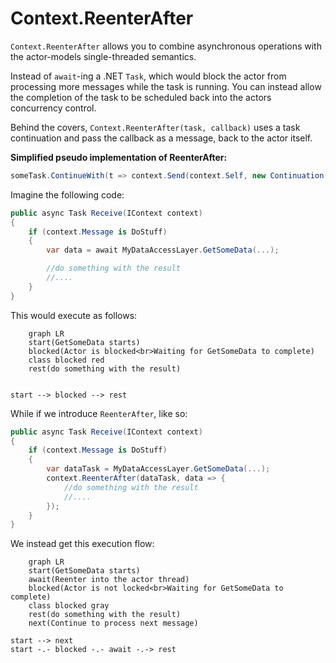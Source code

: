 # Context.ReenterAfter

`Context.ReenterAfter` allows you to combine asynchronous operations with the actor-models single-threaded semantics.

Instead of `await`-ing a .NET `Task`, which would block the actor from processing more messages while the task is running.
You can instead allow the completion of the task to be scheduled back into the actors concurrency control.

Behind the covers, `Context.ReenterAfter(task, callback)` uses a task continuation and pass the callback as a message, back to the actor itself.

**Simplified pseudo implementation of ReenterAfter:**

```csharp
someTask.ContinueWith(t => context.Send(context.Self, new Continuation(callback, someTask)))
```

Imagine the following code:

```csharp
public async Task Receive(IContext context)
{
    if (context.Message is DoStuff)
    {
        var data = await MyDataAccessLayer.GetSomeData(...);

        //do something with the result
        //....
    }
}

```

This would execute as follows:

```mermaid
    graph LR
    start(GetSomeData starts)
    blocked(Actor is blocked<br>Waiting for GetSomeData to complete)
    class blocked red
    rest(do something with the result)


start --> blocked --> rest

```

While if we introduce `ReenterAfter`, like so:

```csharp
public async Task Receive(IContext context)
{
    if (context.Message is DoStuff)
    {
        var dataTask = MyDataAccessLayer.GetSomeData(...);
        context.ReenterAfter(dataTask, data => {
            //do something with the result
            //....
        });
    }
}

```

We instead get this execution flow:

```mermaid
    graph LR
    start(GetSomeData starts)
    await(Reenter into the actor thread)
    blocked(Actor is not locked<br>Waiting for GetSomeData to complete)
    class blocked gray
    rest(do something with the result)
    next(Continue to process next message)

start --> next
start -.- blocked -.- await -.-> rest


```

